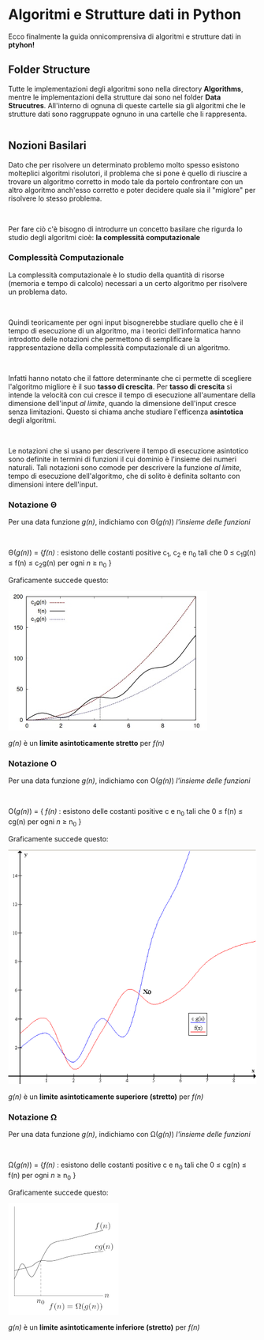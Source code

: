 # Algoritmi e Strutture dati in Python 

Ecco finalmente la guida onnicomprensiva di algoritmi e strutture dati in <b>ptyhon!</b>

## Folder Structure

Tutte le implementazioni degli algoritmi sono nella directory <b>Algorithms</b>, mentre le implementazioni della strutture dai sono nel folder <b>Data Strucutres</b>.
All'interno di ognuna di queste cartelle sia gli algoritmi che le strutture dati sono raggruppate ognuno in una cartelle che li rappresenta.

```

```

## Nozioni Basilari

Dato che per risolvere un determinato problemo molto spesso esistono molteplici algoritmi risolutori, 
il problema che si pone è quello di riuscire a trovare un algoritmo corretto in modo tale da 
portelo confrontare con un altro algoritmo anch'esso corretto e poter decidere quale sia il
"miglore" per risolvere lo stesso problema.

<br/>

Per fare ciò c'è bisogno di introdurre un concetto basilare che rigurda lo studio degli algoritmi cioè:
<b>la complessità computazionale</b>

### Complessità Computazionale

La complessità computazionale è lo studio della quantità di risorse (memoria e tempo di 
calcolo) necessari a un certo algoritmo per risolvere un problema dato. 

<br/>

Quindi teoricamente per ogni input bisognerebbe studiare quello che è il tempo di esecuzione di un algoritmo,
ma i teorici dell’informatica hanno introdotto delle notazioni che permettono di semplificare 
la rappresentazione della complessità computazionale di un algoritmo. 

<br/>

Infatti hanno notato che il fattore determinante che ci permette di scegliere l'algoritmo migliore è 
 il suo <b>tasso di crescita</b>. Per <b>tasso di crescita</b> si intende la velocità con cui cresce il tempo 
di esecuzione all'aumentare della dimensione dell'input <em>al limite</em>, quando la dimensione dell'input cresce senza 
limitazioni. Questo si chiama anche studiare l'efficenza <b>asintotica</b> degli algoritmi.

<br/>

Le notazioni che si usano per descrivere il tempo di esecuzione asintotico sono definite in 
termini di funzioni il cui dominio è l'insieme dei numeri naturali. Tali notazioni sono comode per descrivere la funzione
<em>al limite</em>, tempo di esecuzione dell'algoritmo, che di solito è definita soltanto con dimensioni
intere dell'input.

### Notazione Θ

Per una data funzione <em>g(n)</em>, indichiamo con Θ(<em>g(n)</em>) <em>l'insieme delle funzioni</em>

<br/>

Θ(<em>g(n)</em>) = {<em>f(n)</em> : esistono delle costanti positive c<sub>1</sub>, c<sub>2</sub> e n<sub>0</sub> tali che
                    0 ≤ c<sub>1</sub>g(n) ≤ f(n) ≤ c<sub>2</sub>g(n) per ogni <em>n</em>  ≥ n<sub>0</sub> }

Graficamente succede questo:

![Theta](./resources/imgs/Theta-Complexity.jpg)

<em>g(n)</em> è un <b>limite asintoticamente stretto</b> per <em>f(n)</em>

### Notazione O

Per una data funzione <em>g(n)</em>, indichiamo con O(<em>g(n)</em>) <em>l'insieme delle funzioni</em>

<br/>

O(<em>g(n)</em>) = {
                    <em>f(n)</em> : esistono delle costanti positive c e n<sub>0</sub> tali che
                    0 ≤ f(n) ≤ cg(n) per ogni <em>n</em>  ≥ n<sub>0</sub> 
                    }

Graficamente succede questo:

![Big-O](./resources/imgs/Big-O-notation.png)

<em>g(n)</em> è un <b>limite asintoticamente superiore (stretto)</b> per <em>f(n)</em>

### Notazione Ω

Per una data funzione <em>g(n)</em>, indichiamo con Ω(<em>g(n)</em>) <em>l'insieme delle funzioni</em>

<br/>

Ω(<em>g(n)</em>) = {<em>f(n)</em> : esistono delle costanti positive c e n<sub>0</sub> tali che
                    0 ≤ cg(n) ≤ f(n) per ogni <em>n</em>  ≥ n<sub>0</sub> }

Graficamente succede questo:


![Omega](./resources/imgs/omega_grande.png)

<em>g(n)</em> è un <b>limite asintoticamente inferiore (stretto)</b> per <em>f(n)</em>
